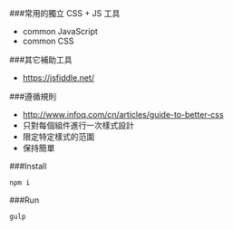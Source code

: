 ###常用的獨立 CSS + JS 工具
- common JavaScript
- common CSS

###其它補助工具
- https://jsfiddle.net/

###遵循規則
- http://www.infoq.com/cn/articles/guide-to-better-css
- 只對每個組件進行一次樣式設計
- 限定特定樣式的范圍
- 保持簡單

###Install
```sh
npm i
```

###Run
```sh
gulp
```
